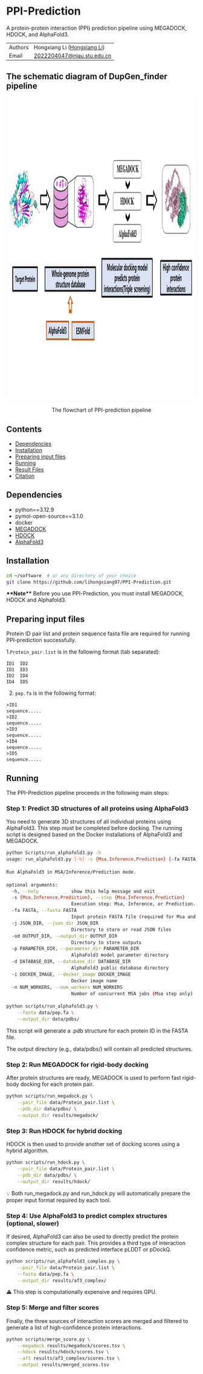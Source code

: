 # PPI-Prediction

A protein-protein interaction (PPI) prediction pipeline using MEGADOCK, HDOCK, and AlphaFold3.

| | |
| --- | --- |
| Authors | Hongxiang Li ([Hongxiang Li](https://github.com/lihongxiang97)) |
| Email   | <2022204047@njau.stu.edu.cn> |

## The schematic diagram of DupGen_finder pipeline
<p align="center">
<img src="https://github.com/lihongxiang97/PPI-Prediction/blob/main/data/flowchart.png"  height="800">
<p align="center">
  
<t align="center">
  The flowchart of PPI-prediction pipeline
</t>

## Contents
* [Dependencies](#dependencies)
* [Installation](#installation)
* [Preparing input files](#preparing-input-files)
* [Running](#running)
* [Result Files](#result-files)
* [Citation](#citation)

## Dependencies

- python==3.12.9
- pymol-open-source==3.1.0
- docker
- [MEGADOCK](https://github.com/akiyamalab/MEGADOCK)
- [HDOCK](http://hdock.phys.hust.edu.cn/)
- [AlphaFold3](https://github.com/google-deepmind/alphafold3)

## Installation

```bash
cd ~/software  # or any directory of your choice
git clone https://github.com/lihongxiang97/PPI-Prediction.git
```

**\*\*Note\*\***
Before you use PPI-Prediction, you must install MEGADOCK, HDOCK and Alphafold3.

## Preparing input files

Protein ID pair list and protein sequence fasta file are required for running PPI-prediction successfully.

1.```Protein_pair.list``` is in the following format (tab separated):
```
ID1  ID2
ID1  ID3
ID2  ID4
ID4  ID5
```

2. ```pep.fa``` is in the following format:
```
>ID1
sequence.....
>ID2
sequence.....
>ID3
sequence.....
>ID4
sequence.....
>ID5
sequence.....
```

## Running
The PPI-Prediction pipeline proceeds in the following main steps:

### Step 1: Predict 3D structures of all proteins using AlphaFold3
You need to generate 3D structures of all individual proteins using AlphaFold3. This step must be completed before docking.
The running script is designed based on the Docker installations of AlphaFold3 and MEGADOCK.

```bash
python Scripts/run_alphafold3.py -h
usage: run_alphafold3.py [-h] -s {Msa,Inference,Prediction} [-fa FASTA] -j JSON_DIR -od OUTPUT_DIR -p PARAMETER_DIR -d DATABASE_DIR [-i DOCKER_IMAGE] [-n NUM_WORKERS]

Run AlphaFold3 in MSA/Inference/Prediction mode.

optional arguments:
  -h, --help            show this help message and exit
  -s {Msa,Inference,Prediction}, --step {Msa,Inference,Prediction}
                        Execution step: Msa, Inference, or Prediction.
  -fa FASTA, --fasta FASTA
                        Input protein FASTA file (required for Msa and Prediction)
  -j JSON_DIR, --json_dir JSON_DIR
                        Directory to store or read JSON files
  -od OUTPUT_DIR, --output_dir OUTPUT_DIR
                        Directory to store outputs
  -p PARAMETER_DIR, --parameter_dir PARAMETER_DIR
                        AlphaFold3 model parameter directory
  -d DATABASE_DIR, --database_dir DATABASE_DIR
                        AlphaFold3 public database directory
  -i DOCKER_IMAGE, --docker_image DOCKER_IMAGE
                        Docker image name
  -n NUM_WORKERS, --num_workers NUM_WORKERS
                        Number of concurrent MSA jobs (Msa step only)

python scripts/run_alphafold3.py \
    --fasta data/pep.fa \
    --output_dir data/pdbs/
```
This script will generate a .pdb structure for each protein ID in the FASTA file.

The output directory (e.g., data/pdbs/) will contain all predicted structures.

### Step 2: Run MEGADOCK for rigid-body docking
After protein structures are ready, MEGADOCK is used to perform fast rigid-body docking for each protein pair.

```bash
python scripts/run_megadock.py \
    --pair_file data/Protein_pair.list \
    --pdb_dir data/pdbs/ \
    --output_dir results/megadock/
```

### Step 3: Run HDOCK for hybrid docking
HDOCK is then used to provide another set of docking scores using a hybrid algorithm.

```bash
python scripts/run_hdock.py \
    --pair_file data/Protein_pair.list \
    --pdb_dir data/pdbs/ \
    --output_dir results/hdock/
```
💡 Both run_megadock.py and run_hdock.py will automatically prepare the proper input format required by each tool.
### Step 4: Use AlphaFold3 to predict complex structures (optional, slower)
If desired, AlphaFold3 can also be used to directly predict the protein complex structure for each pair. This provides a third type of interaction confidence metric, such as predicted interface pLDDT or pDockQ.

```bash
python scripts/run_alphafold3_complex.py \
    --pair_file data/Protein_pair.list \
    --fasta data/pep.fa \
    --output_dir results/af3_complex/
```
⚠️ This step is computationally expensive and requires GPU.

### Step 5: Merge and filter scores
Finally, the three sources of interaction scores are merged and filtered to generate a list of high-confidence protein interactions.

```bash
python scripts/merge_score.py \
    --megadock results/megadock/scores.tsv \
    --hdock results/hdock/scores.tsv \
    --af3 results/af3_complex/scores.tsv \
    --output results/merged_scores.tsv
```
